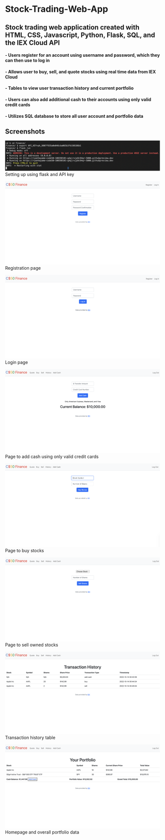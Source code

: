 # Stock-Trading-Web-App
## Stock trading web application created with HTML, CSS, Javascript, Python, Flask, SQL, and the IEX Cloud API
#### - Users register for an account using username and password, which they can then use to log in
#### - Allows user to buy, sell, and quote stocks using real time data from IEX Cloud
#### - Tables to view user transaction history and current portfolio
#### - Users can also add additional cash to their accounts using only valid credit cards
#### - Utilizes SQL database to store all user account and portfolio data

## Screenshots
![](/screenshots/1.png)
Setting up using flask and API key

![](/screenshots/register.png)
Registration page

![](/screenshots/login.png)
Login page

![](/screenshots/add-cash.png)
Page to add cash using only valid credit cards

![](/screenshots/buy.png)
Page to buy stocks

![](/screenshots/sell.png)
Page to sell owned stocks

![](/screenshots/history.png)
Transaction history table

![](/screenshots/portfolio.png)
Homepage and overall portfolio data
